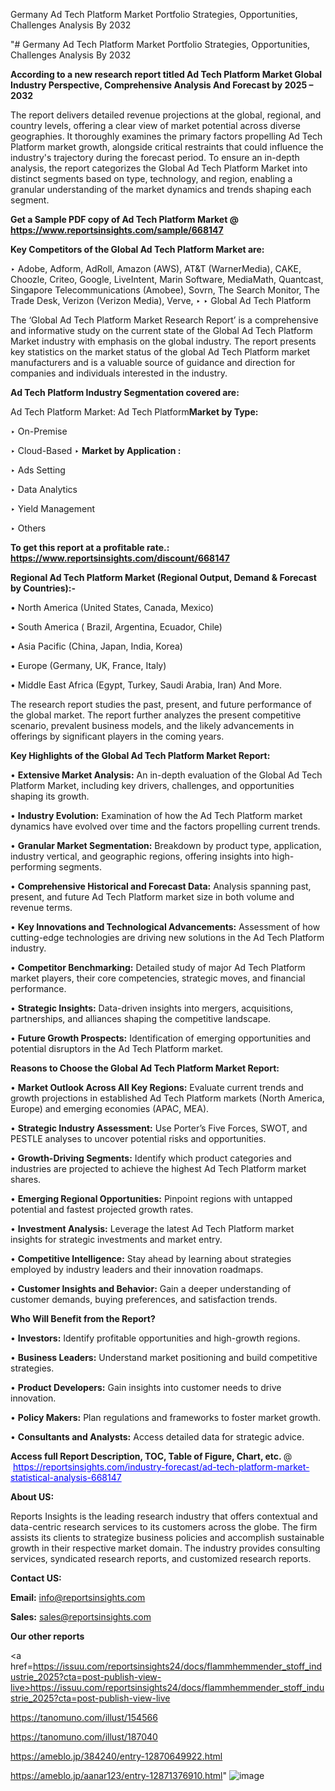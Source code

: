 Germany Ad Tech Platform Market Portfolio Strategies, Opportunities, Challenges Analysis By 2032

"# Germany Ad Tech Platform Market Portfolio Strategies, Opportunities, Challenges Analysis By 2032

<strong>According to a new research report titled Ad Tech Platform Market Global Industry Perspective, Comprehensive Analysis And Forecast by 2025 – 2032</strong>

The report delivers detailed revenue projections at the global, regional, and country levels, offering a clear view of market potential across diverse geographies. It thoroughly examines the primary factors propelling Ad Tech Platform market growth, alongside critical restraints that could influence the industry's trajectory during the forecast period. To ensure an in-depth analysis, the report categorizes the Global Ad Tech Platform Market into distinct segments based on type, technology, and region, enabling a granular understanding of the market dynamics and trends shaping each segment.

<strong>Get a Sample PDF copy of Ad Tech Platform Market </strong><strong>@<a href=https://www.reportsinsights.com/sample/668147 style=color:#0000ff;> https://www.reportsinsights.com/sample/668147</a></strong></font>

<strong>Key Competitors of the Global Ad Tech Platform Market are:</strong>

‣ Adobe, Adform, AdRoll, Amazon (AWS), AT&T (WarnerMedia), CAKE, Choozle, Criteo, Google, LiveIntent, Marin Software, MediaMath, Quantcast, Singapore Telecommunications (Amobee), Sovrn, The Search Monitor, The Trade Desk, Verizon (Verizon Media), Verve,
‣ 
‣ Global Ad Tech Platform

The ‘Global Ad Tech Platform Market Research Report’ is a comprehensive and informative study on the current state of the Global Ad Tech Platform Market industry with emphasis on the global industry. The report presents key statistics on the market status of the global Ad Tech Platform market manufacturers and is a valuable source of guidance and direction for companies and individuals interested in the industry.

<strong>Ad Tech Platform Industry Segmentation covered are:</strong>

Ad Tech Platform Market: 
Ad Tech Platform<strong>Market by Type:</strong>

‣ On-Premise

‣ Cloud-Based
‣ 
<strong>Market by Application :</strong>

‣ Ads Setting

‣ Data Analytics

‣ Yield Management

‣ Others

<strong>To get this report at a profitable rate.: <a href=https://www.reportsinsights.com/discount/668147 style=color:#0000ff;>https://www.reportsinsights.com/discount/668147</a></strong></font>

<strong>Regional Ad Tech Platform Market (Regional Output, Demand &amp; Forecast by Countries):-</strong>

• North America (United States, Canada, Mexico)

• South America ( Brazil, Argentina, Ecuador, Chile)

• Asia Pacific (China, Japan, India, Korea)

• Europe (Germany, UK, France, Italy)

• Middle East Africa (Egypt, Turkey, Saudi Arabia, Iran) And More.

The research report studies the past, present, and future performance of the global market. The report further analyzes the present competitive scenario, prevalent business models, and the likely advancements in offerings by significant players in the coming years.

<strong>Key Highlights of the Global Ad Tech Platform Market Report:</strong>

• <strong>Extensive Market Analysis:</strong> An in-depth evaluation of the Global Ad Tech Platform Market, including key drivers, challenges, and opportunities shaping its growth.

• <strong>Industry Evolution:</strong> Examination of how the Ad Tech Platform market dynamics have evolved over time and the factors propelling current trends.

• <strong>Granular Market Segmentation:</strong> Breakdown by product type, application, industry vertical, and geographic regions, offering insights into high-performing segments.

• <strong>Comprehensive Historical and Forecast Data:</strong> Analysis spanning past, present, and future Ad Tech Platform market size in both volume and revenue terms.

• <strong>Key Innovations and Technological Advancements:</strong> Assessment of how cutting-edge technologies are driving new solutions in the Ad Tech Platform industry.

• <strong>Competitor Benchmarking:</strong> Detailed study of major Ad Tech Platform market players, their core competencies, strategic moves, and financial performance.

• <strong>Strategic Insights:</strong> Data-driven insights into mergers, acquisitions, partnerships, and alliances shaping the competitive landscape.

• <strong>Future Growth Prospects:</strong> Identification of emerging opportunities and potential disruptors in the Ad Tech Platform market.

<strong>Reasons to Choose the Global Ad Tech Platform Market Report:</strong>

• <strong>Market Outlook Across All Key Regions:</strong> Evaluate current trends and growth projections in established Ad Tech Platform markets (North America, Europe) and emerging economies (APAC, MEA).

• <strong>Strategic Industry Assessment:</strong> Use Porter’s Five Forces, SWOT, and PESTLE analyses to uncover potential risks and opportunities.

• <strong>Growth-Driving Segments:</strong> Identify which product categories and industries are projected to achieve the highest Ad Tech Platform market shares.

• <strong>Emerging Regional Opportunities:</strong> Pinpoint regions with untapped potential and fastest projected growth rates.

• <strong>Investment Analysis:</strong> Leverage the latest Ad Tech Platform market insights for strategic investments and market entry.

• <strong>Competitive Intelligence:</strong> Stay ahead by learning about strategies employed by industry leaders and their innovation roadmaps.

• <strong>Customer Insights and Behavior:</strong> Gain a deeper understanding of customer demands, buying preferences, and satisfaction trends.

<strong>Who Will Benefit from the Report?</strong>

• <strong>Investors:</strong> Identify profitable opportunities and high-growth regions.

• <strong>Business Leaders:</strong> Understand market positioning and build competitive strategies.

• <strong>Product Developers:</strong> Gain insights into customer needs to drive innovation.

• <strong>Policy Makers:</strong> Plan regulations and frameworks to foster market growth.

• <strong>Consultants and Analysts:</strong> Access detailed data for strategic advice.
</ul>
<strong>Access full Report Description, TOC, Table of Figure, Chart, etc. </strong>@  <a href=https://reportsinsights.com/industry-forecast/ad-tech-platform-market-statistical-analysis-668147 style=color:#0000ff;>https://reportsinsights.com/industry-forecast/ad-tech-platform-market-statistical-analysis-668147</a></font>

<strong><strong>About US</strong>:</strong>

Reports Insights is the leading research industry that offers contextual and data-centric research services to its customers across the globe. The firm assists its clients to strategize business policies and accomplish sustainable growth in their respective market domain. The industry provides consulting services, syndicated research reports, and customized research reports.

<strong>Contact US:</strong>

<p class=""""><b>Email:</b> <a href=mailto:info@reportsinsights.com>info@reportsinsights.com</a></p>
<p class=""""><b>Sales:</b> <a href=mailto:sales@reportsinsights.com>sales@reportsinsights.com</a></p>

<strong>Our other reports</strong>

<a href=https://issuu.com/reportsinsights24/docs/flammhemmender_stoff_industrie_2025?cta=post-publish-view-live>https://issuu.com/reportsinsights24/docs/flammhemmender_stoff_industrie_2025?cta=post-publish-view-live</a>

<a href=https://tanomuno.com/illust/154566>https://tanomuno.com/illust/154566</a>

<a href=https://tanomuno.com/illust/187040>https://tanomuno.com/illust/187040</a>

<a href=https://ameblo.jp/384240/entry-12870649922.html>https://ameblo.jp/384240/entry-12870649922.html</a>

<a href=https://ameblo.jp/aanar123/entry-12871376910.html>https://ameblo.jp/aanar123/entry-12871376910.html</a>"
![image](https://github.com/user-attachments/assets/a181bad0-bc73-4db9-8d91-f020bd6ee316)
